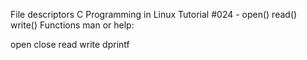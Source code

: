 File descriptors
C Programming in Linux Tutorial #024 - open() read() write() Functions
man or help:

open
close
read
write
dprintf

